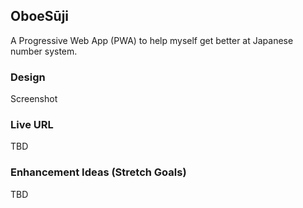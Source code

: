 ## OboeSūji

A Progressive Web App (PWA) to help myself get better at Japanese number system.

### Design

Screenshot

### Live URL

TBD

### Enhancement Ideas (Stretch Goals)

TBD